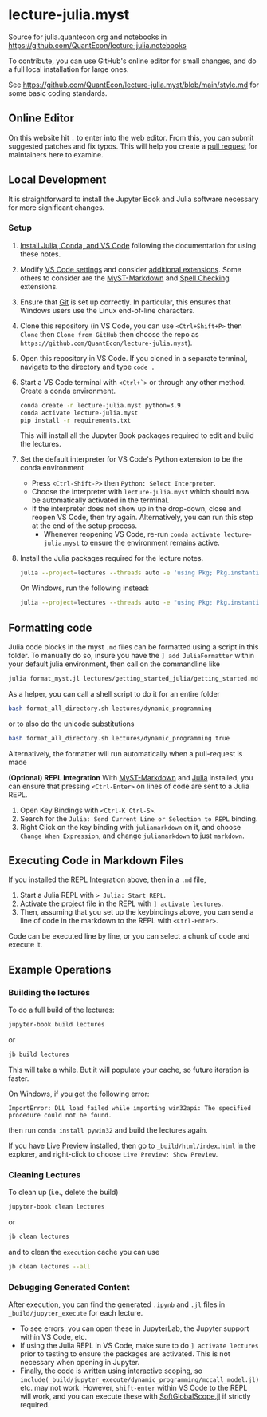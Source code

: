 # lecture-julia.myst

Source for julia.quantecon.org and notebooks in https://github.com/QuantEcon/lecture-julia.notebooks

To contribute, you can use GitHub's online editor for small changes, and do a full local installation for large ones.

See https://github.com/QuantEcon/lecture-julia.myst/blob/main/style.md for some basic coding standards.

## Online Editor

On this website hit `.` to enter into the web editor.  From this, you can submit suggested patches and fix typos.  This will help you create a [pull request](https://quantecon.github.io/lecture-julia.myst/software_engineering/version_control.html#collaboration-via-pull-request) for maintainers here to examine.

## Local Development

It is straightforward to install the Jupyter Book and Julia software necessary for more significant changes.

### Setup

1. [Install Julia, Conda, and VS Code](https://quantecon.github.io/lecture-julia.myst/getting_started_julia/getting_started.html) following the documentation for using these notes.
2. Modify [VS Code settings](https://quantecon.github.io/lecture-julia.myst/software_engineering/tools_editors.html#optional-extensions-and-settings) and consider [additional extensions](https://quantecon.github.io/lecture-julia.myst/software_engineering/tools_editors.html#optional-extensions).  Some others to consider are the [MyST-Markdown](https://github.com/executablebooks/myst-vs-code) and [Spell Checking](https://marketplace.visualstudio.com/items?itemName=streetsidesoftware.code-spell-checker) extensions.
3. Ensure that [Git](https://quantecon.github.io/lecture-julia.myst/software_engineering/version_control.html#setup) is set up correctly.  In particular, this ensures that Windows users use the Linux end-of-line characters.
4. Clone this repository (in VS Code, you can use `<Ctrl+Shift+P>` then `Clone` then `Clone from GitHub` then choose the repo as `https://github.com/QuantEcon/lecture-julia.myst`).

6. Open this repository in VS Code.  If you cloned in a separate terminal, navigate to the directory and type `code .`

7. Start a VS Code terminal with ``<Ctrl+`>`` or through any other method.  Create a conda environment.

    ```bash
    conda create -n lecture-julia.myst python=3.9
    conda activate lecture-julia.myst
    pip install -r requirements.txt
    ```

    This will install all the Jupyter Book packages required to edit and build the lectures.

8.  Set the default interpreter for VS Code's Python extension to be the conda environment
    - Press `<Ctrl-Shift-P>` then `Python: Select Interpreter`.
    - Choose the interpreter with `lecture-julia.myst` which should now be automatically activated in the terminal.
    - If the interpreter does not show up in the drop-down, close and reopen VS Code, then try again. Alternatively, you can run this step at the end of the setup process.
        - Whenever reopening VS Code, re-run `conda activate lecture-julia.myst` to ensure the environment remains active.
9.  Install the Julia packages required for the lecture notes.

     ```bash
     julia --project=lectures --threads auto -e 'using Pkg; Pkg.instantiate();'
     ```

     On Windows, run the following instead:

     ```bash
     julia --project=lectures --threads auto -e "using Pkg; Pkg.instantiate();"
     ```

## Formatting code
Julia code blocks in the myst `.md` files can be formatted using a script in this folder.  To manually do so, insure you have the `] add JuliaFormatter` within your default julia environment, then call on the commandline like
    
```bash 
julia format_myst.jl lectures/getting_started_julia/getting_started.md
```

As a helper, you can call a shell script to do it for an entire folder
```bash
bash format_all_directory.sh lectures/dynamic_programming
```
or to also do the unicode substitutions
```bash
bash format_all_directory.sh lectures/dynamic_programming true
```

Alternatively, the formatter will run automatically when a pull-request is made


**(Optional) REPL Integration**
With [MyST-Markdown](https://github.com/executablebooks/myst-vs-code) and [Julia](https://marketplace.visualstudio.com/items?itemName=julialang.language-julia) installed, you can ensure that pressing `<Ctrl-Enter>` on lines of code are sent to a Julia REPL.
1.  Open Key Bindings with `<Ctrl-K Ctrl-S>`.
2.  Search for the `Julia: Send Current Line or Selection to REPL` binding.
3.  Right Click on the key binding with `juliamarkdown` on it, and choose `Change When Expression`, and change `juliamarkdown` to just `markdown`.


## Executing Code in Markdown Files
If you installed the REPL Integration above, then in a `.md` file,

1. Start a Julia REPL with `> Julia: Start REPL`.
2. Activate the project file in the REPL with `] activate lectures`.
3. Then, assuming that you set up the keybindings above, you can send a line of code in the markdown to the REPL with `<Ctrl-Enter>`.

Code can be executed line by line, or you can select a chunk of code and execute it.
## Example Operations
### Building the lectures
To do a full build of the lectures:

```bash
jupyter-book build lectures
```

or

```bash
jb build lectures
```

This will take a while. But it will populate your cache, so future iteration is faster.

On Windows, if you get the following error:

```
ImportError: DLL load failed while importing win32api: The specified procedure could not be found.
```

then run `conda install pywin32` and build the lectures again.

If you have [Live Preview](https://marketplace.visualstudio.com/items?itemName=ms-vscode.live-server) installed, then go to `_build/html/index.html` in the explorer, and right-click to choose `Live Preview: Show Preview`.

### Cleaning Lectures
To clean up (i.e., delete the build)

```bash
jupyter-book clean lectures
```

or

```bash
jb clean lectures
```

and to clean the `execution` cache you can use

```bash
jb clean lectures --all
```
### Debugging Generated Content

After execution, you can find the generated `.ipynb` and `.jl` files in `_build/jupyter_execute` for each lecture.
- To see errors, you can open these in JupyterLab, the Jupyter support within VS Code, etc.
- If using the Julia REPL in VS Code, make sure to do `] activate lectures` prior to testing to ensure the packages are activated.  This is not necessary when opening in Jupyter.
- Finally, the code is written using interactive scoping, so `include(_build/jupyter_execute/dynamic_programming/mccall_model.jl)` etc. may not work.  However, `shift-enter` within VS Code to the REPL will work, and you can execute these with [SoftGlobalScope.jl](https://github.com/stevengj/SoftGlobalScope.jl) if strictly required.
